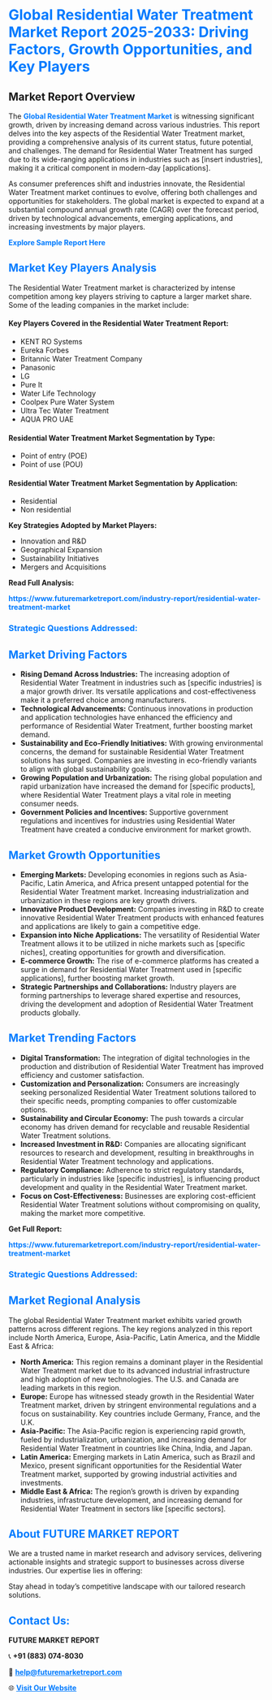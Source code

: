 <h1 style="color: #007BFF;">Global Residential Water Treatment Market Report 2025-2033: Driving Factors, Growth Opportunities, and Key Players</h1>

<section id="overview">
<h2>Market Report Overview</h2>
<p>The <a href="https://www.futuremarketreport.com/industry-report/residential-water-treatment-market" style="color: #007BFF; text-decoration: none;"><strong>Global Residential Water Treatment Market</strong></a> is witnessing significant growth, driven by increasing demand across various industries. This report delves into the key aspects of the Residential Water Treatment market, providing a comprehensive analysis of its current status, future potential, and challenges. The demand for Residential Water Treatment has surged due to its wide-ranging applications in industries such as [insert industries], making it a critical component in modern-day [applications].</p>
<p>As consumer preferences shift and industries innovate, the Residential Water Treatment market continues to evolve, offering both challenges and opportunities for stakeholders. The global market is expected to expand at a substantial compound annual growth rate (CAGR) over the forecast period, driven by technological advancements, emerging applications, and increasing investments by major players.</p>
</section>

<section id="overview">
<p><a href="https://www.futuremarketreport.com/request-sample/reportId=105505" style="color: #007BFF; text-decoration: none;"><strong>Explore Sample Report Here</strong></a></p>
</section>

<section id="key-players">
<h2 style="color: #007BFF;">Market Key Players Analysis</h2>
<p>The Residential Water Treatment market is characterized by intense competition among key players striving to capture a larger market share. Some of the leading companies in the market include:</p>
<h4>Key Players Covered in the Residential Water Treatment Report:</h4>
<ul><li>KENT RO Systems</li><li>Eureka Forbes</li><li>Britannic Water Treatment Company</li><li>Panasonic</li><li>LG</li><li>Pure It</li><li>Water Life Technology</li><li>Coolpex Pure Water System</li><li>Ultra Tec Water Treatment</li><li>AQUA PRO UAE</li></ul>
<h4>Residential Water Treatment Market Segmentation by Type:</h4>
<ul><li>Point of entry (POE)</li><li>Point of use (POU)</li></ul>

<h4>Residential Water Treatment Market Segmentation by Application:</h4>
<ul><li>Residential</li><li>Non residential</li></ul>
<p><strong>Key Strategies Adopted by Market Players:</strong></p>
<ul>
<li>Innovation and R&D</li>
<li>Geographical Expansion</li>
<li>Sustainability Initiatives</li>
<li>Mergers and Acquisitions</li>
</ul>
</section>

<section>
<p><strong>Read Full Analysis: </strong></p><a href="https://www.futuremarketreport.com/industry-report/residential-water-treatment-market" style="color: #007BFF; text-decoration: none;"><strong>https://www.futuremarketreport.com/industry-report/residential-water-treatment-market</strong></a>
<h3 style="color: #007BFF;">Strategic Questions Addressed:</h3>
</section>

<section id="driving-factors">
<h2 style="color: #007BFF;">Market Driving Factors</h2>
<ul>
<li><strong>Rising Demand Across Industries:</strong> The increasing adoption of Residential Water Treatment in industries such as [specific industries] is a major growth driver. Its versatile applications and cost-effectiveness make it a preferred choice among manufacturers.</li>
<li><strong>Technological Advancements:</strong> Continuous innovations in production and application technologies have enhanced the efficiency and performance of Residential Water Treatment, further boosting market demand.</li>
<li><strong>Sustainability and Eco-Friendly Initiatives:</strong> With growing environmental concerns, the demand for sustainable Residential Water Treatment solutions has surged. Companies are investing in eco-friendly variants to align with global sustainability goals.</li>
<li><strong>Growing Population and Urbanization:</strong> The rising global population and rapid urbanization have increased the demand for [specific products], where Residential Water Treatment plays a vital role in meeting consumer needs.</li>
<li><strong>Government Policies and Incentives:</strong> Supportive government regulations and incentives for industries using Residential Water Treatment have created a conducive environment for market growth.</li>
</ul>
</section>

<section id="growth-opportunities">
<h2 style="color: #007BFF;">Market Growth Opportunities</h2>
<ul>
<li><strong>Emerging Markets:</strong> Developing economies in regions such as Asia-Pacific, Latin America, and Africa present untapped potential for the Residential Water Treatment market. Increasing industrialization and urbanization in these regions are key growth drivers.</li>
<li><strong>Innovative Product Development:</strong> Companies investing in R&D to create innovative Residential Water Treatment products with enhanced features and applications are likely to gain a competitive edge.</li>
<li><strong>Expansion into Niche Applications:</strong> The versatility of Residential Water Treatment allows it to be utilized in niche markets such as [specific niches], creating opportunities for growth and diversification.</li>
<li><strong>E-commerce Growth:</strong> The rise of e-commerce platforms has created a surge in demand for Residential Water Treatment used in [specific applications], further boosting market growth.</li>
<li><strong>Strategic Partnerships and Collaborations:</strong> Industry players are forming partnerships to leverage shared expertise and resources, driving the development and adoption of Residential Water Treatment products globally.</li>
</ul>
</section>

<section id="trending-factors">
<h2 style="color: #007BFF;">Market Trending Factors</h2>
<ul>
<li><strong>Digital Transformation:</strong> The integration of digital technologies in the production and distribution of Residential Water Treatment has improved efficiency and customer satisfaction.</li>
<li><strong>Customization and Personalization:</strong> Consumers are increasingly seeking personalized Residential Water Treatment solutions tailored to their specific needs, prompting companies to offer customizable options.</li>
<li><strong>Sustainability and Circular Economy:</strong> The push towards a circular economy has driven demand for recyclable and reusable Residential Water Treatment solutions.</li>
<li><strong>Increased Investment in R&D:</strong> Companies are allocating significant resources to research and development, resulting in breakthroughs in Residential Water Treatment technology and applications.</li>
<li><strong>Regulatory Compliance:</strong> Adherence to strict regulatory standards, particularly in industries like [specific industries], is influencing product development and quality in the Residential Water Treatment market.</li>
<li><strong>Focus on Cost-Effectiveness:</strong> Businesses are exploring cost-efficient Residential Water Treatment solutions without compromising on quality, making the market more competitive.</li>
</ul>
</section>

<section>
<p><strong>Get Full Report: </strong></p><a href="https://www.futuremarketreport.com/industry-report/residential-water-treatment-market" style="color: #007BFF; text-decoration: none;"><strong>https://www.futuremarketreport.com/industry-report/residential-water-treatment-market</strong></a>
<h3 style="color: #007BFF;">Strategic Questions Addressed:</h3>
</section>


<section id="regional-analysis">
<h2 style="color: #007BFF;">Market Regional Analysis</h2>
<p>The global Residential Water Treatment market exhibits varied growth patterns across different regions. The key regions analyzed in this report include North America, Europe, Asia-Pacific, Latin America, and the Middle East & Africa:</p>
<ul>
<li><strong>North America:</strong> This region remains a dominant player in the Residential Water Treatment market due to its advanced industrial infrastructure and high adoption of new technologies. The U.S. and Canada are leading markets in this region.</li>
<li><strong>Europe:</strong> Europe has witnessed steady growth in the Residential Water Treatment market, driven by stringent environmental regulations and a focus on sustainability. Key countries include Germany, France, and the U.K.</li>
<li><strong>Asia-Pacific:</strong> The Asia-Pacific region is experiencing rapid growth, fueled by industrialization, urbanization, and increasing demand for Residential Water Treatment in countries like China, India, and Japan.</li>
<li><strong>Latin America:</strong> Emerging markets in Latin America, such as Brazil and Mexico, present significant opportunities for the Residential Water Treatment market, supported by growing industrial activities and investments.</li>
<li><strong>Middle East & Africa:</strong> The region’s growth is driven by expanding industries, infrastructure development, and increasing demand for Residential Water Treatment in sectors like [specific sectors].</li>
</ul>
</section>

<footer>
<h2 style="color: #007BFF;">About FUTURE MARKET REPORT</h2>
<p>We are a trusted name in market research and advisory services, delivering actionable insights and strategic support to businesses across diverse industries. Our expertise lies in offering:</p>

<p>Stay ahead in today’s competitive landscape with our tailored research solutions.</p>

<h2 style="color: #007BFF;">Contact Us:</h2>
<p><strong>FUTURE MARKET REPORT</strong></p>
<p>📞 <strong>+91 (883) 074-8030</strong></p>
<p>📧 <strong><a href="mailto:help@futuremarketreport.com" style="color: #007BFF;">help@futuremarketreport.com</a></strong></p>
<p>🌐 <strong><a href="https://www.futuremarketreport.com/" style="color: #007BFF;">Visit Our Website</a></strong></p>
</footer>